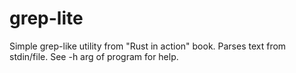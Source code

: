 # grep-lite
Simple grep-like utility from "Rust in action" book.
Parses text from stdin/file.
See -h arg of program for help.